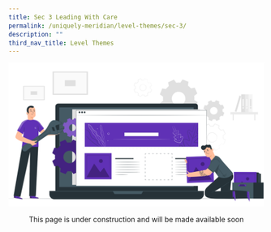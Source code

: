 ```yaml
---
title: Sec 3 Leading With Care
permalink: /uniquely-meridian/level-themes/sec-3/
description: ""
third_nav_title: Level Themes
---
```

![](/images/Homepage%20and%20Logos/Under%20Construction.png)
<p style="text-align: center;">This page is under construction and will be made available soon</p>